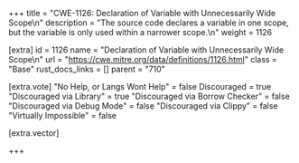 +++
title = "CWE-1126: Declaration of Variable with Unnecessarily Wide Scope\n"
description = "The source code declares a variable in one scope, but the variable is only used within a narrower scope.\n"
weight = 1126

[extra]
id = 1126
name = "Declaration of Variable with Unnecessarily Wide Scope\n"
url = "https://cwe.mitre.org/data/definitions/1126.html"
class = "Base"
rust_docs_links = []
parent = "710"

[extra.vote]
"No Help, or Langs Wont Help" = false
Discouraged = true
"Discouraged via Library" = true
"Discouraged via Borrow Checker" = false
"Discouraged via Debug Mode" = false
"Discouraged via Clippy" = false
"Virtually Impossible" = false

[extra.vector]

+++